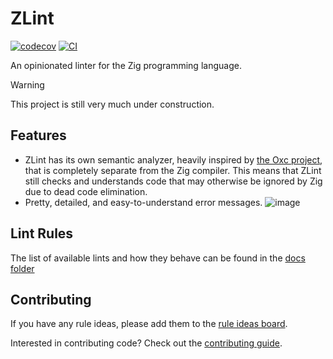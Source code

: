 # ZLint

[![codecov](https://codecov.io/gh/DonIsaac/zlint/graph/badge.svg?token=5bDT3yGZt8)](https://codecov.io/gh/DonIsaac/zlint)
[![CI](https://github.com/DonIsaac/zlint/actions/workflows/ci.yaml/badge.svg)](https://github.com/DonIsaac/zlint/actions/workflows/ci.yaml)

An opinionated linter for the Zig programming language.

> [!WARNING]
> This project is still very much under construction.

## Features
- ZLint has its own semantic analyzer, heavily inspired by [the Oxc
  project](https://github.com/oxc-project/oxc), that is completely separate from
  the Zig compiler. This means that ZLint still checks and understands code that
  may otherwise be ignored by Zig due to dead code elimination.
- Pretty, detailed, and easy-to-understand error messages.
  ![image](https://github.com/user-attachments/assets/dbe0a38a-4906-42fe-a07e-9f7676e3973b)

## Lint Rules
The list of available lints and how they behave can be found in the [docs folder](docs/rules/)

## Contributing

If you have any rule ideas, please add them to the [rule ideas
board](https://github.com/DonIsaac/zlint/issues/3).

Interested in contributing code? Check out the [contributing
guide](CONTRIBUTING.md).
